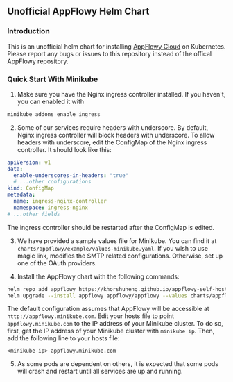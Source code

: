 ## Unofficial AppFlowy Helm Chart
### Introduction
This is an unofficial helm chart for installing [AppFlowy Cloud](https://github.com/AppFlowy-IO/AppFlowy-Cloud) on Kubernetes.
Please report any bugs or issues to this repository instead of the offical AppFlowy repository.

### Quick Start With Minikube
1. Make sure you have the Nginx ingress controller installed. If you haven't, you can enabled it with
```bash
minikube addons enable ingress
```
2. Some of our services require headers with underscore. By default, Nginx ingress controller will block headers with underscore.
To allow headers with underscore, edit the ConfigMap of the Nginx ingress controller. It should look like this:
```yaml
apiVersion: v1
data:
  enable-underscores-in-headers: "true"
  # ...other configurations
kind: ConfigMap
metadata:
  name: ingress-nginx-controller
  namespace: ingress-nginx
# ...other fields
```
The ingress controller should be restarted after the ConfigMap is edited.

3. We have provided a sample values file for Minikube. You can find it at `charts/appflowy/example/values-minikube.yaml`.
If you wish to use magic link, modifies the SMTP related configurations. Otherwise, set up one of the OAuth providers.

4. Install the AppFlowy chart with the following commands:
```bash
helm repo add appflowy https://khorshuheng.github.io/appflowy-self-host-resources
helm upgrade --install appflowy appflowy/appflowy --values charts/appflowy/example/values-minikube.yaml
```
The default configuration assumes that AppFlowy will be accessible at `http://appflowy.minikube.com`.
Edit your hosts file to point `appflowy.minikube.com` to the IP address of your Minikube cluster.
To do so, first, get the IP address of your Minikube cluster with `minikube ip`. Then, add the following line to your hosts file:
```
<minikube-ip> appflowy.minikube.com
```

5. As some pods are dependent on others, it is expected that some pods will crash and restart until all services are up and running.
